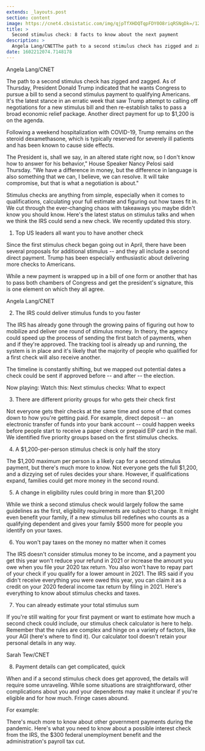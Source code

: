```yaml
--- 
extends: _layouts.post 
section: content 
image: https://cnet4.cbsistatic.com/img/qjpTfXHDQTqpFDY0O8riqRSNgDk=/1200x630/2020/10/02/b533c1f2-e560-4d47-b352-d7e606f0583d/money-cash-dollars-measuring-tape-8113.jpg 
title: > 
  Second stimulus check: 8 facts to know about the next payment 
description: > 
  Angela Lang/CNETThe path to a second stimulus check has zigged and zagged.As of Thursday, President Donald Trump indicated that he wants Congress to pursue a bill to send a second stimulus payment to qualifying Americans.A $1,200-per-person stimulus check is only half the storyThe $1,200 maximum per person is a likely cap for a second stimulus payment, but there's much more to know.You can already estimate your total stimulus sumIf you're still waiting for your first payment or want to estimate how much a second check could include, our stimulus check calculator is here to help.Payment details can get complicated, quickWhen and if a second stimulus check does get approved, the details will require some unraveling. 
date: 1602212074.7148178 
--- 
```

Angela Lang/CNET

The path to a second stimulus check has zigged and zagged. As of Thursday, President Donald Trump indicated that he wants Congress to pursue a bill to send a second stimulus payment to qualifying Americans. It's the latest stance in an erratic week that saw Trump attempt to calling off negotiations for a new stimulus bill and then re-establish talks to pass a broad economic relief package. Another direct payment for up to $1,200 is on the agenda.

Following a weekend hospitalization with COVID-19, Trump remains on the steroid dexamethasone, which is typically reserved for severely ill patients and has been known to cause side effects.

The President is, shall we say, in an altered state right now, so I don't know how to answer for his behavior," House Speaker Nancy Pelosi said Thursday. "We have a difference in money, but the difference in language is also something that we can, I believe, we can resolve. It will take compromise, but that is what a negotiation is about."

Stimulus checks are anything from simple, especially when it comes to qualifications, calculating your full estimate and figuring out how taxes fit in. We cut through the ever-changing chaos with takeaways you maybe didn't know you should know. Here's the latest status on stimulus talks and when we think the IRS could send a new check. We recently updated this story.

1. Top US leaders all want you to have another check



Since the first stimulus check began going out in April, there have been several proposals for additional stimulus -- and they all include a second direct payment. Trump has been especially enthusiastic about delivering more checks to Americans.

While a new payment is wrapped up in a bill of one form or another that has to pass both chambers of Congress and get the president's signature, this is one element on which they all agree.

Angela Lang/CNET

2. The IRS could deliver stimulus funds to you faster

The IRS has already gone through the growing pains of figuring out how to mobilize and deliver one round of stimulus money. In theory, the agency could speed up the process of sending the first batch of payments, when and if they're approved. The tracking tool is already up and running, the system is in place and it's likely that the majority of people who qualified for a first check will also receive another.

The timeline is constantly shifting, but we mapped out potential dates a check could be sent if approved before -- and after -- the election.

Now playing: Watch this: Next stimulus checks: What to expect

3. There are different priority groups for who gets their check first

Not everyone gets their checks at the same time and some of that comes down to how you're getting paid. For example, direct deposit -- an electronic transfer of funds into your bank account -- could happen weeks before people start to receive a paper check or prepaid EIP card in the mail. We identified five priority groups based on the first stimulus checks.

4. A $1,200-per-person stimulus check is only half the story



The $1,200 maximum per person is a likely cap for a second stimulus payment, but there's much more to know. Not everyone gets the full $1,200, and a dizzying set of rules decides your share. However, if qualifications expand, families could get more money in the second round.

5. A change in eligibility rules could bring in more than $1,200

While we think a second stimulus check would largely follow the same guidelines as the first, eligibility requirements are subject to change. It might even benefit your family, if a new stimulus bill redefines who counts as a qualifying dependent and gives your family $500 more for people you identify on your taxes.

6. You won't pay taxes on the money no matter when it comes

The IRS doesn't consider stimulus money to be income, and a payment you get this year won't reduce your refund in 2021 or increase the amount you owe when you file your 2020 tax return. You also won't have to repay part of your check if you qualify for a lower amount in 2021. The IRS said if you didn't receive everything you were owed this year, you can claim it as a credit on your 2020 federal income tax return by filing in 2021. Here's everything to know about stimulus checks and taxes.

7. You can already estimate your total stimulus sum

If you're still waiting for your first payment or want to estimate how much a second check could include, our stimulus check calculator is here to help. Remember that the rules are complex and hinge on a variety of factors, like your AGI (here's where to find it). Our calculator tool doesn't retain your personal details in any way.

Sarah Tew/CNET

8. Payment details can get complicated, quick



When and if a second stimulus check does get approved, the details will require some unraveling. While some situations are straightforward, other complications about you and your dependents may make it unclear if you're eligible and for how much. Fringe cases abound.

For example:

There's much more to know about other government payments during the pandemic. Here's what you need to know about a possible interest check from the IRS, the $300 federal unemployment benefit and the administration's payroll tax cut.